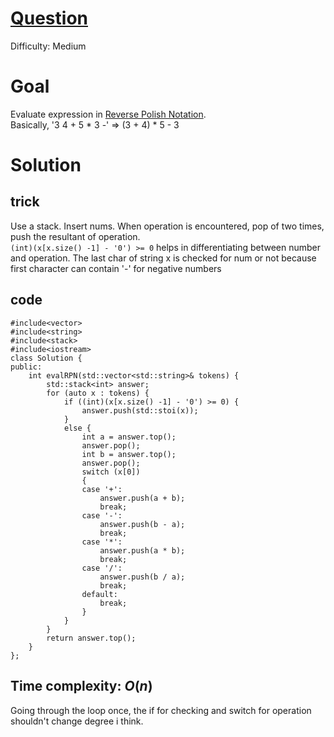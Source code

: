 # [Question](https://leetcode.com/problems/evaluate-reverse-polish-notation/)
Difficulty: Medium
# Goal
Evaluate expression in [Reverse Polish Notation](https://en.wikipedia.org/wiki/Reverse_Polish_notation).  
Basically, '3 4 + 5 * 3 -' => (3 + 4) * 5 - 3
# Solution
## trick
Use a stack. Insert nums. When operation is encountered, pop of two times, push the resultant of operation.  
`(int)(x[x.size() -1] - '0') >= 0` helps in differentiating between number and operation. The last char of string x is checked for num or not because first character can contain '-' for negative numbers
## code
```
#include<vector>
#include<string>
#include<stack>
#include<iostream>
class Solution {
public:
    int evalRPN(std::vector<std::string>& tokens) {
        std::stack<int> answer;
        for (auto x : tokens) {
            if ((int)(x[x.size() -1] - '0') >= 0) {
                answer.push(std::stoi(x));
            }
            else {
                int a = answer.top();
                answer.pop();
                int b = answer.top();
                answer.pop();
                switch (x[0])
                {
                case '+':
                    answer.push(a + b);
                    break;
                case '-':
                    answer.push(b - a);
                    break;
                case '*':
                    answer.push(a * b);
                    break;
                case '/':
                    answer.push(b / a);
                    break;
                default:
                    break;
                }
            }
        }
        return answer.top();
    }
};
```
## Time complexity: $O(n)$
Going through the loop once, the if for checking and switch for operation shouldn't change degree i think.
